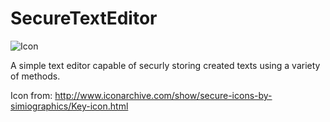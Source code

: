 # SecureTextEditor

![Icon](http://icons.iconarchive.com/icons/simiographics/secure/128/Key-icon.png)

A simple text editor capable of securly storing created texts using a variety of methods.

Icon from: http://www.iconarchive.com/show/secure-icons-by-simiographics/Key-icon.html
